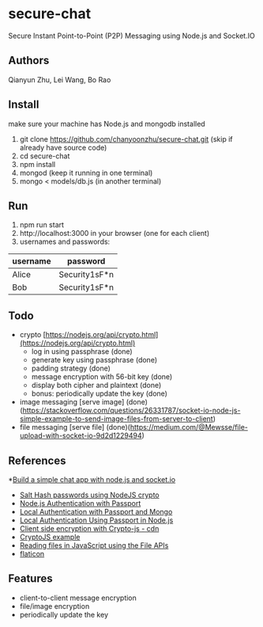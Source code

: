 # secure-chat
Secure Instant Point-to-Point (P2P) Messaging using Node.js and Socket.IO

## Authors
Qianyun Zhu, Lei Wang, Bo Rao

## Install
make sure your machine has Node.js and mongodb installed
1. git clone https://github.com/chanyoonzhu/secure-chat.git (skip if already have source code)
2. cd secure-chat
3. npm install
5. mongod (keep it running in one terminal)
6. mongo < models/db.js (in another terminal)

## Run
1. npm run start
2. http://localhost:3000 in your browser (one for each client)
3. usernames and passwords:

| username | password      |
|----------|---------------|
| Alice    | Security1sF*n |
| Bob      | Security1sF*n |

## Todo
* crypto [https://nodejs.org/api/crypto.html](https://nodejs.org/api/crypto.html)
    * log in using passphrase (done)
    * generate key using passphrase (done)
    * padding strategy (done)
    * message encryption with 56-bit key (done)
    * display both cipher and plaintext (done)
    * bonus: periodically update the key (done)
* image messaging [serve image] (done)(https://stackoverflow.com/questions/26331787/socket-io-node-js-simple-example-to-send-image-files-from-server-to-client)
* file messaging [serve file] (done)(https://medium.com/@Mewsse/file-upload-with-socket-io-9d2d1229494)

## References
*[Build a simple chat app with node.js and socket.io](https://medium.com/@noufel.gouirhate/build-a-simple-chat-app-with-node-js-and-socket-io-ea716c093088)
* [Salt Hash passwords using NodeJS crypto](https://ciphertrick.com/2016/01/18/salt-hash-passwords-using-nodejs-crypto/)
* [Node.js Authentication with Passport](https://blog.cloudboost.io/node-js-authentication-with-passport-4a125f264cd4)
* [Local Authentication with Passport and Mongo](https://github.com/sitepoint-editors/LocalPassportAuth)
* [Local Authentication Using Passport in Node.js](https://www.sitepoint.com/local-authentication-using-passport-node-js/)
* [Client side encryption with Crypto-js - cdn](https://cdnjs.com/libraries/crypto-js)
* [CryptoJS example](https://codepen.io/gabrielizalo/pen/oLzaqx)
* [Reading files in JavaScript using the File APIs](https://www.html5rocks.com/en/tutorials/file/dndfiles/)
* [flaticon](https://www.flaticon.com/)

## Features
* client-to-client message encryption
* file/image encryption
* periodically update the key